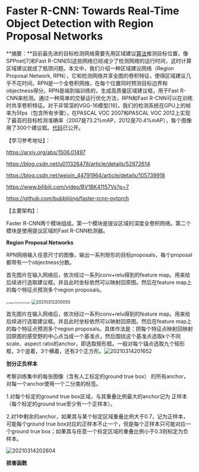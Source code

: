 # Faster R-CNN: Towards Real-Time Object Detection with Region Proposal Networks

**摘要：**目前最先进的目标检测网络需要先用区域建议[算法](http://lib.csdn.net/base/datastructure)推测目标位置，像SPPnet[7]和Fast R-CNN[5]这些网络已经减少了检测网络的运行时间，这时计算区域建议就成了瓶颈问题。本文中，我们介绍一种区域建议网络（Region Proposal Network, RPN），它和检测网络共享全图的卷积特征，使得区域建议几乎不花时间。RPN是一个全卷积网络，在每个位置同时预测目标边界和objectness得分。RPN是端到端训练的，生成高质量区域建议框，用于Fast R-CNN来检测。通过一种简单的交替运行优化方法，RPN和Fast R-CNN可以在训练时共享卷积特征。对于非常深的VGG-16模型[19]，我们的检测系统在GPU上的帧率为5fps（包含所有步骤），在PASCAL VOC 2007和PASCAL VOC 2012上实现了最高的目标检测准确率（2007是73.2%mAP，2012是70.4%mAP），每个图像用了300个建议框。[代码](https://github.com/ShaoqingRen/faster_rcnn)已公开。

【学习参考地址】：

https://arxiv.org/abs/1506.01497

https://blog.csdn.net/u011326478/article/details/52872614

https://blog.csdn.net/weixin_44791964/article/details/105739918

https://www.bilibili.com/video/BV1BK41157Vs?p=7

https://github.com/bubbliiiing/faster-rcnn-pytorch

【主要架构】：

Faster R-CNN两个模块组成。第一个模块是提议区域的深度全卷积网络。第二个模块是使用提议区域的Fast R-CNN检测器。

**Region Proposal Networks**

RPN网络输入任意尺寸的图像，输出一系列矩形的目标proposals，每个proposal都带有一个objectness分数。

首先图片在输入网络后，依次经过一系列conv+relu得到的feature map。用来给后续进行选取建议框。并且此时坐标依然可以映射回原图。然后在feature map上的每个特征点预测多个region proposals。

<img src="C:\Users\朗哥哥\Desktop\FasterR-CNN\image-20210312111552090.png" alt="image-20210312111552090" style="zoom: 33%;" />



<img src="C:\Users\朗哥哥\Desktop\FasterR-CNN\20210312200055.png" alt="20210312200055" style="zoom: 80%;" />

首先图片在输入网络后，依次经过一系列conv+relu得到的feature map。用来给后续进行选取建议框。并且此时坐标依然可以映射回原图。然后在feature map上的每个特征点预测多个region proposals。具体作法是：把每个特征点映射回映射回原图的感受野的中心点当成一个基准点，然后围绕这个基准点选取k个不同scale、aspect ratio的anchor，即选取矩形框。一般对每个锚点选取九个矩形框，3个竖着，3个横着，还有3个正方形。![20210314201652](C:\Users\朗哥哥\Desktop\FasterR-CNN\20210314201652.png)

**划分正负样本**

考察训练集中的每张图像（含有人工标定的ground true box） 的所有anchor，对每一个anchor使用一个二分类的标签。

1.对每个标定的ground true box区域，与其重叠比例最大的anchor记为 正样本（每个标定的ground true至少有一个正样本）。

2.对1中剩余的anchor，如果其与某个标定区域重叠比例大于0.7，记为正样本，可能每个ground true box对应的正样本不止一个，但是每个正样本只可能对应一个ground true box；如果其与任意一个标定区域的重叠比例小于0.3则标定为负样本。

![20210314202604](C:\Users\朗哥哥\Desktop\FasterR-CNN\20210314202604.png)

**损害函数**

